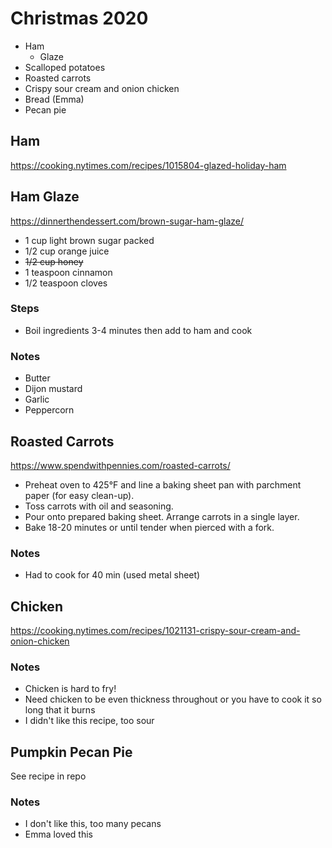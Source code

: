 # Christmas 2020

* Ham
  * Glaze
* Scalloped potatoes
* Roasted carrots
* Crispy sour cream and onion chicken
* Bread (Emma)
* Pecan pie

## Ham

https://cooking.nytimes.com/recipes/1015804-glazed-holiday-ham

## Ham Glaze

https://dinnerthendessert.com/brown-sugar-ham-glaze/

* 1 cup light brown sugar packed
* 1/2 cup orange juice
* ~~1/2 cup honey~~
* 1 teaspoon cinnamon
* 1/2 teaspoon cloves

### Steps

* Boil ingredients 3-4 minutes then add to ham and cook

### Notes

* Butter
* Dijon mustard
* Garlic
* Peppercorn

## Roasted Carrots

https://www.spendwithpennies.com/roasted-carrots/

* Preheat oven to 425°F and line a baking sheet pan with parchment paper (for easy clean-up).
* Toss carrots with oil and seasoning.
* Pour onto prepared baking sheet. Arrange carrots in a single layer.
* Bake 18-20 minutes or until tender when pierced with a fork.

### Notes

* Had to cook for 40 min (used metal sheet)

## Chicken

https://cooking.nytimes.com/recipes/1021131-crispy-sour-cream-and-onion-chicken

### Notes

* Chicken is hard to fry!
* Need chicken to be even thickness throughout or you have to cook it so long that it burns
* I didn't like this recipe, too sour

## Pumpkin Pecan Pie

See recipe in repo

### Notes

* I don't like this, too many pecans
* Emma loved this
